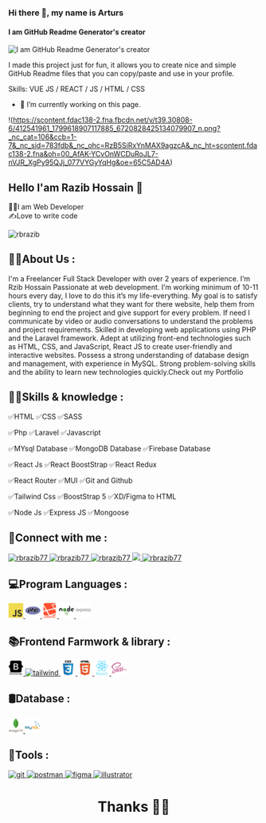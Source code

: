 
### Hi there 👋, my name is Arturs
#### I am GitHub Readme Generator's creator
![I am GitHub Readme Generator's creator](https://media.licdn.com/dms/image/D5616AQHfuj_xfXVD8w/profile-displaybackgroundimage-shrink_350_1400/0/1703974433582?e=1712793600&v=beta&t=KWrcurQyS8Opn13nLtx1o1D_GZpig0EgCr56JwW3XYw)

I made this project just for fun, it allows you to create nice and simple GitHub Readme files that you can copy/paste and use in your profile.

Skills: VUE JS / REACT / JS / HTML / CSS

- 🔭 I’m currently working on this page. 













!(https://scontent.fdac138-2.fna.fbcdn.net/v/t39.30808-6/412541961_1799618907117885_6720828425134079907_n.png?_nc_cat=106&ccb=1-7&_nc_sid=783fdb&_nc_ohc=RzB5SiRxYnMAX9agzcA&_nc_ht=scontent.fdac138-2.fna&oh=00_AfAK-YCvOnWCDuRoJL7-nVJR_XgPy95QJj_077VYGyYqHg&oe=65C5AD4A)

<h2>Hello I'am Razib Hossain 👋</h2>
<p>
🧑‍💻I am Web Developer <br>
✍️Love to write code <br>
</p>

<p align="left"> <img src="https://komarev.com/ghpvc/?username=rbrazib&label=Profile%20views&color=0e75b6&style=flat" alt="rbrazib" /> </p>

<h2>🕵️‍♀️About Us :</h2>

I'm a Freelancer Full Stack Developer with over 2 years of experience.
I’m Rzib Hossain Passionate at web development. I’m working minimum of 10-11 hours every day, I love to do this it’s my life-everything. My goal is to satisfy clients, try to understand what they want for there website, help them from beginning to end the project and give support for every problem. If need I communicate by video or audio conversations to understand the problems and project requirements. Skilled in developing web applications using PHP and the Laravel framework. Adept at utilizing front-end technologies such as HTML, CSS, and JavaScript, React JS to create user-friendly and interactive websites. Possess a strong understanding of database design and management, with experience in MySQL. Strong problem-solving skills and the ability to learn new technologies quickly.Check out my Portfolio

<h2>🧑‍💻Skills & knowledge :</h2>
<p>
✅HTML 
✅CSS
✅SASS 
</p>
<p>
✅Php 
✅Laravel
✅Javascript
</p>
<p>
✅MYsql Database 
✅MongoDB Database
✅Firebase Database
</p>
<p>
✅React Js
✅React BoostStrap
✅React Redux
</p>
<p>
✅React Router
✅MUI
✅Git and Github
</p>
<p>
✅Tailwind Css
✅BoostStrap 5
✅XD/Figma to HTML
</p>

<p>
✅Node Js
✅Express JS
✅Mongoose
</p>
<h2 align="left">🔗Connect with me :</h2>
<p align="left">
  <a href="https://www.facebook.com/rbrazib77" target="_blank">
  <img src="https://img.shields.io/badge/Facebook-20BEFF?&style=for-the-badge&logo=facebook&logoColor=white" alt="rbrazib77"  />
  </a> 
  <a href="https://linkedin.com/in/rbrazib77" target="_blank">
  <img src="https://img.shields.io/badge/LinkedIn-0077B5?style=for-the-badge&logo=linkedin&logoColor=white" alt="rbrazib77"/>
 </a>
 <a href="https://alsiam.com" target="blank">
  <img src="https://img.shields.io/badge/Website-DC143C?style=for-the-badge&logo=medium&logoColor=white" alt="rbrazib77" />
 </a>
 <a href="https://twitter.com/rbrazib77" target="_blank">
  <img src="https://img.shields.io/badge/Twitter-1DA1F2?style=for-the-badge&logo=twitter&logoColor=white" />
 </a>
 <a href="https://instagram.com/rbrazib77" target="_blank">
  <img src="https://img.shields.io/badge/Instagram-fe4164?style=for-the-badge&logo=instagram&logoColor=white" alt="rbrazib77" />
 </a> 
</p>
<h2 align="left">💻Program Languages :</h2>
<p align="left">
      <a href="https://www.javascript.com/" target="_blank" rel="noreferrer"> 
        <img src="https://raw.githubusercontent.com/devicons/devicon/master/icons/javascript/javascript-original.svg" alt="javascript" width="30" height="30"/>
       </a>
      <a href="https://www.php.net/" target="_blank" rel="noreferrer"> 
       <img src="https://raw.githubusercontent.com/devicons/devicon/master/icons/php/php-original.svg" alt="php" width="30" height="30"/>
      </a>
      <a href="https://laravel.com/" target="_blank" rel="noreferrer"> 
      <img src="https://raw.githubusercontent.com/devicons/devicon/master/icons/laravel/laravel-plain-wordmark.svg" alt="laravel" width="30" height="30"/> 
    </a>
      <a href="https://nodejs.org/en" target="_blank" rel="noreferrer"> 
       <img src="https://raw.githubusercontent.com/devicons/devicon/master/icons/nodejs/nodejs-original-wordmark.svg" alt="nodejs" width="30" height="30"/>
      </a>
      <a href="https://expressjs.com/" target="_blank" rel="noreferrer"> 
       <img src="https://raw.githubusercontent.com/devicons/devicon/master/icons/express/express-original-wordmark.svg" alt="express" width="30" height="30"/>
      </a>
</p>

<h2 align="left">📚Frontend Farmwork & library :</h2>
<p align="left">
    <a href="https://getbootstrap.com/" target="_blank" rel="noreferrer"> 
     <img src="https://raw.githubusercontent.com/devicons/devicon/master/icons/bootstrap/bootstrap-plain-wordmark.svg" alt="bootstrap" width="30" height="30"/>
   </a>
    <a href="https://tailwindcss.com/" target="_blank" rel="noreferrer"> 
      <img src="https://www.vectorlogo.zone/logos/tailwindcss/tailwindcss-icon.svg" alt="tailwind" width="30" height="30"/> 
    </a> 
    <a href="https://www.w3schools.com/" target="_blank" rel="noreferrer"> 
      <img src="https://raw.githubusercontent.com/devicons/devicon/master/icons/css3/css3-original-wordmark.svg" alt="css3" width="30" height="30"/>
    </a> 
    <a href=" https://www.w3schools.com/" target="_blank" rel="noreferrer"> 
     <img src="https://raw.githubusercontent.com/devicons/devicon/master/icons/html5/html5-original-wordmark.svg" alt="html5" width="30" height="30"/>
    </a> 
    <a href="https://react.dev/" target="_blank" rel="noreferrer"> 
      <img src="https://raw.githubusercontent.com/devicons/devicon/master/icons/react/react-original-wordmark.svg" alt="react" width="30" height="30"/>
    </a>
     <a href="https://sass-lang.com/" target="_blank" rel="noreferrer"> 
      <img src="https://raw.githubusercontent.com/devicons/devicon/master/icons/sass/sass-original.svg" alt="sass" width="30" height="30"/> 
    </a> 
</p>

<h2 align="left">🛢Database :</h2>
<p align="left">
   <a href="https://mongodb.com/" target="_blank" rel="noreferrer"> 
      <img src="https://raw.githubusercontent.com/devicons/devicon/master/icons/mongodb/mongodb-original-wordmark.svg" alt="mongodb" width="30" height="30"/>
   </a>
    <a href="https://www.mysql.com/" target="_blank" rel="noreferrer"> 
      <img src="https://raw.githubusercontent.com/devicons/devicon/master/icons/mysql/mysql-original-wordmark.svg" alt="mysql" width="30" height="30"/>
   </a>
</p>

<h2 align="left">🧰Tools :</h2>
<p align="left">
 <a href="https://git-scm.com/" target="_blank" > 
  <img src="https://www.vectorlogo.zone/logos/git-scm/git-scm-icon.svg" alt="git" width="30" height="30"/>
 </a>
 <a href="https://www.postman.com/" target="_blank"> 
   <img src="https://www.vectorlogo.zone/logos/getpostman/getpostman-icon.svg" alt="postman" width="30" height="30"/>
 </a>
 <a href="https://www.figma.com/" target="_blank"> 
  <img src="https://www.vectorlogo.zone/logos/figma/figma-icon.svg" alt="figma" width="30" height="30"/>
 </a>
 <a href=" https://www.w3schools.com/" target="_blank" rel="noreferrer"> 
   <img src="https://www.vectorlogo.zone/logos/adobe_illustrator/adobe_illustrator-icon.svg" alt="illustrator" width="30" height="30"/> 
  </a> 
</p>

<h1 align="center">Thanks 🥰🥰</h1>






